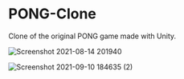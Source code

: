 # PONG-Clone
Clone of the original PONG game made with Unity.

![Screenshot 2021-08-14 201940](https://user-images.githubusercontent.com/35128994/129450253-d5a6da2a-b1b1-4182-b5ea-77f04f70c905.png)



![Screenshot 2021-09-10 184635 (2)](https://user-images.githubusercontent.com/35128994/132859369-b65c72a5-f6f8-44d7-a9f9-4d0a010db250.png)
